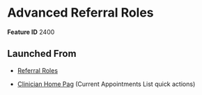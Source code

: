 # Advanced Referral Roles

**Feature ID** 2400

## Launched From

- [Referral Roles](Referral%20Roles.md)

- [Clinician Home Pag](Clinician%20Home%20Pag.md) (Current Appointments List quick actions)









































































